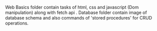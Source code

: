 Web Basics folder contain tasks of html, css and javascript (Dom manipulation) along with fetch api .
Database folder contain image of database schema and also commands of 'stored procedures' for CRUD operations.
